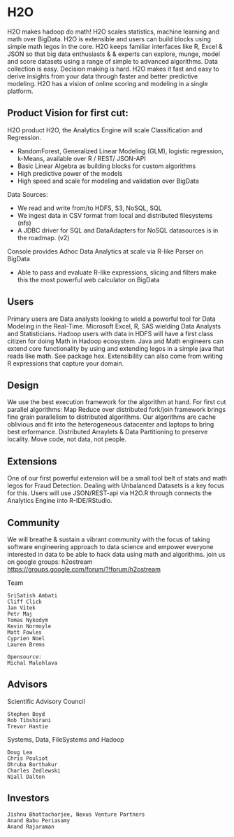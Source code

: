 H2O
========

H2O makes hadoop do math! H2O scales statistics, machine learning and math over BigData. H2O is extensible and users can build blocks using simple math legos in the core. H2O keeps familiar interfaces like R, Excel & JSON so that big data enthusiasts & & experts can explore, munge, model and score datasets using a range of simple to advanced algorithms. Data collection is easy. Decision making is hard. H2O makes it fast and easy to derive insights from your data through faster and better predictive modeling. H2O has a vision of online scoring and modeling in a single platform.

Product Vision for first cut:
------------------------------
H2O product H2O, the Analytics Engine will scale Classification and Regression.
- RandomForest, Generalized Linear Modeling (GLM), logistic regression, k-Means, available over R / REST/ JSON-API
- Basic Linear Algebra as building blocks for custom algorithms
- High predictive power of the models
- High speed and scale for modeling and validation over BigData

Data Sources:
- We read and write from/to HDFS, S3, NoSQL, SQL
- We ingest data in CSV format from local and distributed filesystems (nfs)
- A JDBC driver for SQL and DataAdapters for NoSQL datasources is in the roadmap. (v2)

Console provides Adhoc Data Analytics at scale via R-like Parser on BigData
 - Able to pass and evaluate R-like expressions, slicing and filters make this the most powerful web calculator on BigData

Users
--------------------------------

Primary users are Data analysts looking to wield a powerful tool for Data Modeling in the Real-Time. Microsoft Excel, R, SAS wielding Data Analysts and Statisticians.
Hadoop users with data in HDFS will have a first class citizen for doing Math in Hadoop ecosystem.
Java and Math engineers can extend core functionality by using and extending legos in a simple java that reads like math. See package hex.
Extensibility can also come from writing R expressions that capture your domain.

Design
--------------------------------

We use the best execution framework for the algorithm at hand. For first cut parallel algorithms: Map Reduce over distributed fork/join framework brings fine grain parallelism to distributed algorithms.
Our algorithms are cache oblivious and fit into the heterogeneous datacenter and laptops to bring best erformance.
Distributed Arraylets & Data Partitioning to preserve locality.
Move code, not data, not people.

Extensions
---------------------------------

One of our first powerful extension will be a small tool belt of stats and math legos for Fraud Detection. Dealing with Unbalanced Datasets is a key focus for this.
Users will use JSON/REST-api via H2O.R through connects the Analytics Engine into R-IDE/RStudio.

Community
---------------------------------
We will breathe & sustain a vibrant community with the focus of taking software engineering approach to data science and empower everyone interested in data to be able to hack data using math and algorithms.
join us on google groups: h2ostream 
https://groups.google.com/forum/?!forum/h2ostream

Team

```
SriSatish Ambati
Cliff Click
Jan Vitek
Petr Maj
Tomas Nykodym
Kevin Normoyle
Matt Fowles
Cyprien Noel
Lauren Brems

Opensource:
Michal Malohlava
```


Advisors
---------------------
Scientific Advisory Council
```
Stephen Boyd
Rob Tibshirani
Trevor Hastie
```

Systems, Data, FileSystems and Hadoop

```
Doug Lea
Chris Pouliot
Dhruba Borthakur
Charles Zedlewski
Niall Dalton
```


Investors
---------------------------
```
Jishnu Bhattacharjee, Nexus Venture Partners
Anand Babu Periasamy
Anand Rajaraman
```
